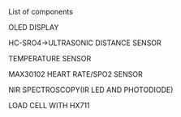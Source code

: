 List of components

OLED DISPLAY

HC-SRO4->ULTRASONIC DISTANCE SENSOR

TEMPERATURE SENSOR

MAX30102 HEART RATE/SPO2 SENSOR

NIR SPECTROSCOPY(IR LED AND PHOTODIODE)

LOAD CELL WITH HX711

